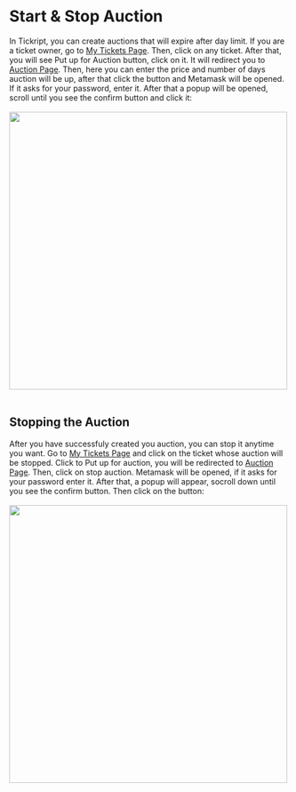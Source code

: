 # Start & Stop Auction
In Tickript, you can create auctions that will expire after day limit. If you are a ticket owner, go to [My Tickets Page](/Pages/Subpages/mytickets.md). Then, click on any ticket. After that, you will see Put up for Auction button, click on it. It will redirect you to [Auction Page](/Pages/Subpages/createauction.md). Then, here you can enter the price and number of days auction will be up, after that click the button and Metamask will be opened. If it asks for your password, enter it. After that a popup will be opened, scroll until you see the confirm button and click it:
<br /> <br/>
<img src="https://raw.githubusercontent.com/sadigulbey/tickript.github.io/main/static/usage/m_createauction.png" style="height:500px;"></img>
<br /><br />

## Stopping the Auction
After you have successfuly created you auction, you can stop it anytime you want. Go to [My Tickets Page](/Pages/Subpages/mytickets.md) and click on the ticket whose auction will be stopped. Click to Put up for auction, you will be redirected to [Auction Page](/Pages/Subpages/createauction.md). Then, click on stop auction. Metamask will be opened, if it asks for your password enter it. After that, a popup will appear, socroll down until you see the confirm button. Then click on the button:
<br /> <br/>
<img src="https://raw.githubusercontent.com/sadigulbey/tickript.github.io/main/static/usage/m_stopauction.png" style="height:500px;"></img>
<br /><br />
